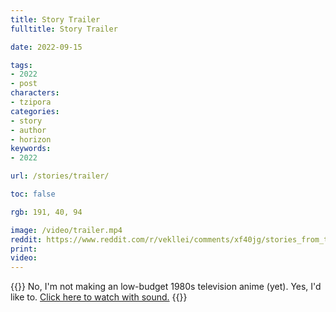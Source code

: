 ```yaml
---
title: Story Trailer
fulltitle: Story Trailer

date: 2022-09-15

tags:
- 2022
- post
characters:
- tzipora
categories:
- story
- author
- horizon
keywords:
- 2022

url: /stories/trailer/

toc: false

rgb: 191, 40, 94

image: /video/trailer.mp4
reddit: https://www.reddit.com/r/vekllei/comments/xf40jg/stories_from_the_horizon_trailer/
print:
video:
---
```

{{<note caption>}}
No, I'm not making an low-budget 1980s television anime (yet). Yes, I'd like to. [Click here to watch with sound.](/video/trailer.mp4/)
{{</note>}}